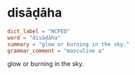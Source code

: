 # disāḍāha

``` toml
dict_label = "NCPED"
word = "disāḍāha"
summary = "glow or burning in the sky."
grammar_comment = "masculine a"
```

glow or burning in the sky.

